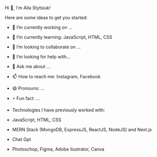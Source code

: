 Hi  👋, I'm Alla Stytsiuk!



Here are some ideas to get you started:

- 🔭 I’m currently working on ...
- 🌱 I’m currently learning: JavaScript, HTML, CSS
- 👯 I’m looking to collaborate on ...
- 🤔 I’m looking for help with...
- 💬 Ask me about ...
- 📫 How to reach me: Instagram, Facebook
- 😄 Pronouns: ...
- ⚡ Fun fact: ...
- Technologies I have previously worked with:

- JavaScript, HTML, CSS
- MERN Stack (MongoDB, ExpressJS, ReactJS, NodeJS) and Next.js
- Chat Gpt
- Photoschop, Figma, Adobe Ilustrator, Canva








